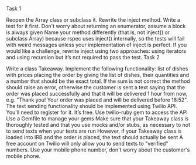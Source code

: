 Task 1

Reopen the Array class or subclass it.
Rewrite the inject method. Write a test for it first. Don't worry about returning an enumerator, assume a block is always given
Name your method differently (that is, not inject() or subclass Array) because rspec uses inject() internally, so the tests will fail with weird messages unless your implementation of inject is perfect.
If you would like a challenge, rewrite inject using two approaches: using iterators and using recursion but it’s not required to pass the test.
Task 2

Write a class Takeaway.
Implement the following functionality:
list of dishes with prices
placing the order by giving the list of dishes, their quantities and a number that should be the exact total. If the sum is not correct the method should raise an error, otherwise the customer is sent a text saying that the order was placed successfully and that it will be delivered 1 hour from now, e.g. "Thank you! Your order was placed and will be delivered before 18:52".
The text sending functionality should be implemented using Twilio API. You'll need to register for it. It’s free.
Use twilio-ruby gem to access the API
Use a Gemfile to manage your gems
Make sure that your Takeaway class is thoroughly tested and that you use mocks and/or stubs, as necessary to not to send texts when your tests are run
However, if your Takeaway class is loaded into IRB and the order is placed, the text should actually be sent
A free account on Twilio will only allow you to send texts to "verified" numbers. Use your mobile phone number, don't worry about the customer's mobile phone.